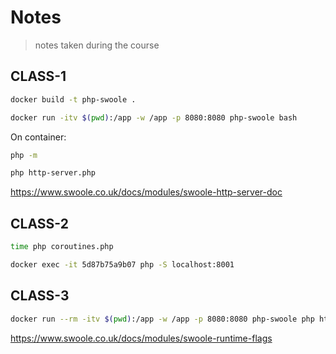 # Notes

> notes taken during the course

<!-- https://gitignore.io -->
<!-- https://github.com/github/gitignore -->

## CLASS-1

```sh
docker build -t php-swoole .

docker run -itv $(pwd):/app -w /app -p 8080:8080 php-swoole bash
```

On container:

```sh
php -m

php http-server.php
```

https://www.swoole.co.uk/docs/modules/swoole-http-server-doc

## CLASS-2

```sh
time php coroutines.php
```

```sh
docker exec -it 5d87b75a9b07 php -S localhost:8001
```

## CLASS-3

```sh
docker run --rm -itv $(pwd):/app -w /app -p 8080:8080 php-swoole php http-server.php
```

https://www.swoole.co.uk/docs/modules/swoole-runtime-flags

